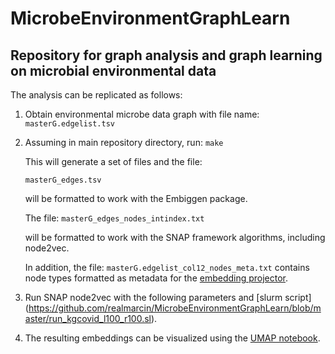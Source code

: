 # MicrobeEnvironmentGraphLearn

## Repository for graph analysis and graph learning on microbial environmental data


The analysis can be replicated as follows:

1. Obtain environmental microbe data graph with file name:
   ```masterG.edgelist.tsv```

2. Assuming in main repository directory, run:
   ```make```

   This will generate a set of files and the file:

   ```masterG_edges.tsv```

   will be formatted to work with the Embiggen package.

   The file:
   ```masterG_edges_nodes_intindex.txt```

   will be formatted to work with the SNAP framework algorithms, including node2vec.

   In addition, the file:
   ```masterG.edgelist_col12_nodes_meta.txt```
   contains node types formatted as metadata for the [embedding projector](https://projector.tensorflow.org/).

3. Run SNAP node2vec with the following parameters and [slurm script] (https://github.com/realmarcin/MicrobeEnvironmentGraphLearn/blob/master/run_kgcovid_l100_r100.sl).


4. The resulting embeddings can be visualized using the [UMAP notebook](https://github.com/realmarcin/MicrobeEnvironmentGraphLearn/blob/master/embedding_umap.ipynb). 



